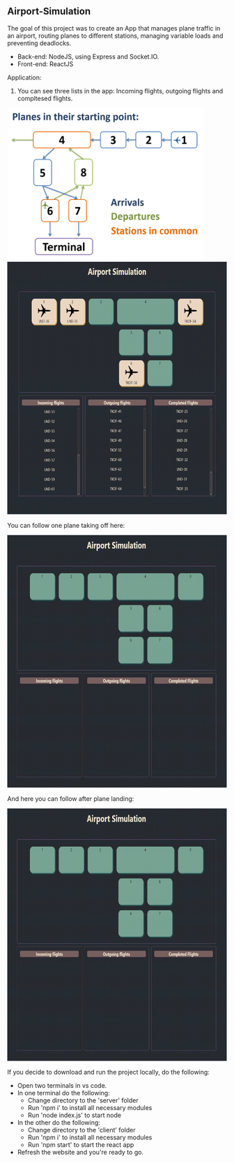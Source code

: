 ## Airport-Simulation
 
The goal of this project was to create an App that manages plane traffic in an airport, routing planes to different stations, managing variable loads and preventing deadlocks. 

* Back-end: NodeJS, using Express and Socket.IO.
* Front-end: ReactJS

Application:
1. You can see three lists in the app: Incoming flights, outgoing flights and compltesed flights.


 <img src="https://github.com/Lena-Kalmikov/Airport-Simulation/blob/main/schema.PNG" width="450" height="350"/>


 <img src="https://github.com/Lena-Kalmikov/Airport-Simulation/blob/main/airport_activity.gif" width="700" height="580"/>

You can follow one plane taking off here:

 <img src="https://github.com/Lena-Kalmikov/Airport-Simulation/blob/main/takeoff1.gif" width="700" height="580"/>

And here you can follow after plane landing:

 <img src="https://github.com/Lena-Kalmikov/Airport-Simulation/blob/main/landing1.gif" width="700" height="580"/>
 
If you decide to download and run the project locally, do the following:
*	Open two terminals in vs code.
*	In one terminal do the following:
    * Change directory to the 'server' folder
    * Run 'npm i' to install all necessary modules
    * Run 'node index.js' to start node
*	In the other do the following:
    * Change directory to the 'client' folder
    * Run 'npm i' to install all necessary modules
    * Run 'npm start' to start the react app
*	Refresh the website and you're ready to go.

